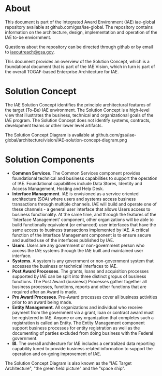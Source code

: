 # About
This document is part of the Integrated Award Environment (IAE) iae-global repository available at github.com/gsa/iae-global. The repository contains information on the architecture, design, implementation and operation of the IAE to-be enviornment. 

Questions about the repository can be directed through github or by email to iaeoutreach@gsa.gov.

This document provides an overview of the Solution Concept, which is a foundational document that is part of the IAE Vision, which in turn is part of the overall TOGAF-based Enterprise Architecture for IAE.

# Solution Concept
The IAE Solution Concept identifies the principle architectural features of the target (To-Be) IAE environment. The Solution Concept is a high-level view that illustrates the business, technical and organizational goals of the IAE program. The Solution Concept does not identify systems, contracts, development teams or other lower level artifacts.

The Solution Concept Diagram is available at github.com/gsa/iae-global/architecture/vision/IAE-solution-concept-diagram.png

# Solution Components
 - **Common Services**. The Common Services component provides foundational technical and business capabilities to support the operation of IAE. Foundational capabilities include Data Stores, Identity and Access Management, Hosting and Help Desk.
 - **Interface Management**. IAE is envisioned as a service oriented architecture (SOA) where users and systems access business transactions through multiple channels. IAE will build and operate one of these channels - a general user interface that allows Users access to business functionality. At the same time, and through the features of the 'Interface Management' component, other organizations will be able to build functionally equivalent (or enhanced) user interfaces that have the same access to business transactions implemented by IAE. A critical function of the Interface Management component is to ensure secure and audited use of the interfaces published by IAE.
 - **Users**. Users are any government or non-government person who access the IAE systems through the IAE built and maintained user interface.
 - **Systems**. A system is any government or non-government system that accesses the business or technical interfaces to IAE. 
 - **Post Award Processes**. The grants, loans and acquisition processes supported by IAE can be split into three distinct gropus of business functions. The Post Award (business) Processes  gather together all business processes, functions, reports and other functions that are required after an Award is made. 
 - **Pre Award Processes**. Pre-Award processes cover all business activities prior to an award being made.
 - **Entity Management**. All organizations and individual who receive payment from the government via a grant, loan or contract award must be registered in IAE. Anyone or any organization that completes such a registration is called an Entity. The Entity Management component support business processes for entity registration as well as the documenting of parties excluded from doing business with the Federal government. 
 - **BI**. The overall architecture for IAE includes a centralized data reporting capability tuned to provide business related information to support the operation and on-going improvement of IAE.

The Solution Concept Diagram is also known as the "IAE Target Architecture", "the green field picture" and the "space ship".
